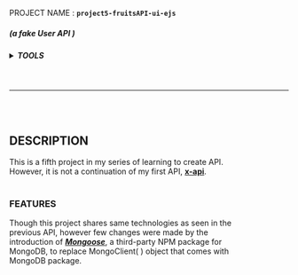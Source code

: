  PROJECT NAME  : <b>```project5-fruitsAPI-ui-ejs```</b>

##### (<i>a fake User API </i>)

<h5>
    <details>
        <summary>TOOLS</summary>
        HTML | CSS | Javascript |   NodeJs | Express | EJS
    </details>
</h5> <br><hr><br><br>

## DESCRIPTION

This is a fifth project in my series of learning to create API.<br>However, it is not a continuation of my first API, [<b>x-api</b>](https://github.com/apOGBA424/APIs/tree/main/x-api 'Click to visit " x-api " github repository').<br><br>

### FEATURES
Though this project shares same technologies as seen in the<br> previous API, however few changes were made by the<br> introduction of [***Mongoose***](https://www.npmjs.com/package/mongoose 'Click to learn more'), a third-party NPM package for<br> MongoDB, to replace MongoClient( ) object that comes with<br> MongoDB package. <br><br>

